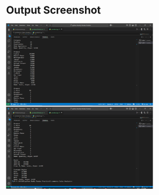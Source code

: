 <h1>Output Screenshot</h1>
<img src="./1st.png" alt="matplotli" width="400"/>
<img src="./2nd.png" alt="matplotli" width="400"/>